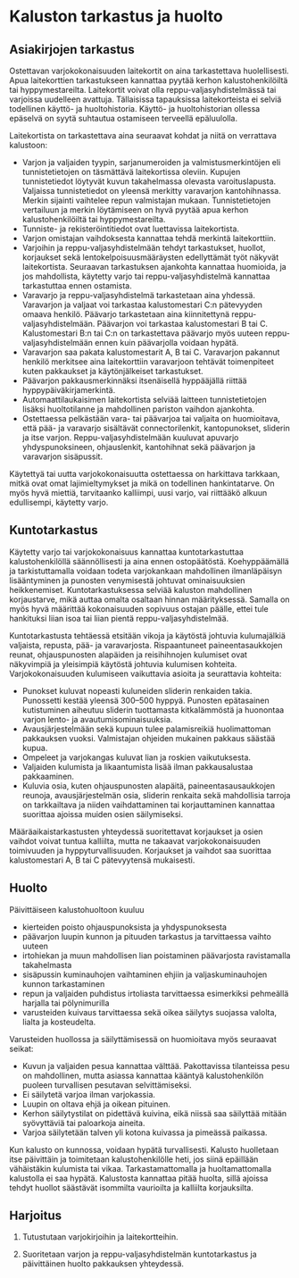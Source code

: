  # Kaluston tarkastus ja huolto
 
## Asiakirjojen tarkastus  


Ostettavan varjokokonaisuuden laitekortit on aina tarkastettava
huolellisesti. Apua laitekorttien tarkastukseen kannattaa pyytää kerhon
kalustohenkilöiltä tai hyppymestareilta. Laitekortit voivat olla
reppu-valjasyhdistelmässä tai varjoissa uudelleen avattuja. Tällaisissa
tapauksissa laitekorteista ei selviä todellinen käyttö- ja
huoltohistoria. Käyttö- ja huoltohistorian ollessa epäselvä on syytä
suhtautua ostamiseen terveellä epäluulolla.

Laitekortista on tarkastettava aina seuraavat kohdat ja niitä on
verrattava kalustoon:
- Varjon ja valjaiden tyypin, sarjanumeroiden ja valmistusmerkintöjen
    eli tunnistetietojen on täsmättävä laitekortissa oleviin. Kupujen
    tunnistetiedot löytyvät kuvun takahelmassa olevasta varoituslapusta.
    Valjaissa tunnistetiedot on yleensä merkitty varavarjon
    kantohihnassa. Merkin sijainti vaihtelee repun valmistajan mukaan. 
    Tunnistetietojen vertailuun ja merkin löytämiseen on hyvä pyytää apua kerhon
    kalustohenkilöiltä tai hyppymestareilta.
- Tunniste- ja rekisteröintitiedot ovat luettavissa laitekortista.
- Varjon omistajan vaihdoksesta kannattaa tehdä
    merkintä laitekorttiin.
- Varjoihin ja reppu-valjasyhdistelmään tehdyt tarkastukset, huollot,
    korjaukset sekä lentokelpoisuusmääräysten edellyttämät työt
    näkyvät laitekortista. Seuraavan tarkastuksen ajankohta kannattaa
    huomioida, ja jos mahdollista, käytetty varjo tai
    reppu-valjasyhdistelmä kannattaa tarkastuttaa ennen ostamista.
- Varavarjo ja reppu-valjasyhdistelmä tarkastetaan aina yhdessä.
    Varavarjon ja valjaat voi tarkastaa kalustomestari C:n pätevyyden
    omaava henkilö. Päävarjo tarkastetaan aina
    kiinnitettynä reppu-valjasyhdistelmään. Päävarjon voi tarkastaa
    kalustomestari B tai C. Kalustomestari B:n tai C:n on tarkastettava
    päävarjo myös uuteen reppu-valjasyhdistelmään ennen kuin päävarjolla
    voidaan hypätä.
- Varavarjon saa pakata kalustomestarit A, B tai C. Varavarjon pakannut 
 henkilö merkitsee aina laitekorttiin varavarjoon tehtävät toimenpiteet kuten pakkaukset ja
    käytönjälkeiset tarkastukset.
- Päävarjon pakkausmerkinnäksi itsenäisellä hyppääjällä riittää hyppypäiväkirjamerkintä.
- Automaattilaukaisimen laitekortista selviää laitteen
    tunnistetietojen lisäksi huoltotilanne ja mahdollinen pariston
    vaihdon ajankohta.
- Ostettaessa pelkästään vara- tai päävarjoa tai valjaita on
    huomioitava, että pää- ja varavarjo sisältävät connectorilenkit,
    kantopunokset, sliderin ja itse varjon. Reppu-valjasyhdistelmään
    kuuluvat apuvarjo yhdyspunoksineen, ohjauslenkit, kantohihnat sekä päävarjon ja
    varavarjon sisäpussit.

Käytettyä tai uutta varjokokonaisuutta ostettaessa on harkittava
tarkkaan, mitkä ovat omat lajimieltymykset ja mikä on todellinen
hankintatarve. On myös hyvä miettiä, tarvitaanko kalliimpi, uusi varjo,
vai riittääkö alkuun edullisempi, käytetty varjo.

## Kuntotarkastus  


Käytetty varjo tai varjokokonaisuus kannattaa kuntotarkastuttaa
kalustohenkilöllä säännöllisesti ja aina ennen ostopäätöstä.
Koehyppäämällä ja tarkistuttamalla voidaan todeta varjokankaan
mahdollinen ilmanläpäisyn lisääntyminen ja punosten venymisestä johtuvat
ominaisuuksien heikkenemiset. Kuntotarkastuksessa selviää kaluston
mahdollinen korjaustarve, mikä auttaa omalta osaltaan hinnan
määrityksessä. Samalla on myös hyvä määrittää kokonaisuuden sopivuus
ostajan päälle, ettei tule hankituksi liian isoa tai liian pientä
reppu-valjasyhdistelmää.

Kuntotarkastusta tehtäessä etsitään vikoja ja käytöstä johtuvia
kulumajälkiä valjaista, repusta, pää- ja varavarjosta. Rispaantuneet
paineentasaukkojen reunat, ohjauspunosten alapäiden ja reisihihnojen
kulumiset ovat näkyvimpiä ja yleisimpiä käytöstä johtuvia kulumisen
kohteita. Varjokokonaisuuden kulumiseen vaikuttavia asioita ja
seurattavia kohteita:
- Punokset kuluvat nopeasti kuluneiden sliderin renkaiden takia.
  Punossetti kestää yleensä 300–500 hyppyä. Punosten epätasainen
  kutistuminen aiheutuu sliderin tuottamasta kitkalämmöstä ja
  huonontaa varjon lento- ja avautumisominaisuuksia.
- Avausjärjestelmään sekä kupuun tulee palamisreikiä huolimattoman
  pakkauksen vuoksi. Valmistajan ohjeiden mukainen pakkaus
  säästää kupua.
- Ompeleet ja varjokangas kuluvat lian ja roskien vaikutuksesta.
- Valjaiden kulumista ja likaantumista lisää ilman
  pakkausalustaa pakkaaminen.
- Kuluvia osia, kuten ohjauspunosten alapäitä, paineentasausaukkojen
  reunoja, avausjärjestelmän osia, sliderin renkaita sekä mahdollisia
  tarroja on tarkkailtava ja niiden vaihdattaminen tai korjauttaminen
  kannattaa suorittaa ajoissa muiden osien säilymiseksi.

Määräaikaistarkastusten yhteydessä suoritettavat korjaukset ja osien
vaihdot voivat tuntua kalliilta, mutta ne takaavat varjokokonaisuuden
toimivuuden ja hyppyturvallisuuden. Korjaukset ja vaihdot saa suorittaa
kalustomestari A, B tai C pätevyytensä mukaisesti.

## Huolto  


Päivittäiseen kalustohuoltoon kuuluu
- kierteiden poisto ohjauspunoksista ja yhdyspunoksesta
- päävarjon luupin kunnon ja pituuden tarkastus ja tarvittaessa vaihto
  uuteen
- irtohiekan ja muun mahdollisen lian poistaminen päävarjosta
  ravistamalla takahelmasta
- sisäpussin kuminauhojen vaihtaminen ehjiin ja valjaskuminauhojen
  kunnon tarkastaminen
- repun ja valjaiden puhdistus irtoliasta tarvittaessa esimerkiksi
  pehmeällä harjalla tai pölynimurilla
- varusteiden kuivaus tarvittaessa sekä oikea säilytys suojassa
  valolta, lialta ja kosteudelta.

Varusteiden huollossa ja säilyttämisessä on huomioitava myös seuraavat
seikat:
- Kuvun ja valjaiden pesua kannattaa välttää. Pakottavissa tilanteissa
  pesu on mahdollinen, mutta asiassa kannattaa kääntyä kalustohenkilön
  puoleen turvallisen pesutavan selvittämiseksi.
- Ei säilytetä varjoa ilman varjokassia.
- Luupin on oltava ehjä ja oikean pituinen.
- Kerhon säilytystilat on pidettävä kuivina, eikä niissä saa säilyttää
  mitään syövyttäviä tai paloarkoja aineita.
- Varjoa säilytetään talven yli kotona kuivassa ja pimeässä paikassa.
   
Kun kalusto on kunnossa, voidaan hypätä turvallisesti. Kalusto
huolletaan itse päivittäin ja toimitetaan kalustohenkilölle heti, jos
siinä epäillään vähäistäkin kulumista tai vikaa. Tarkastamattomalla ja
huoltamattomalla kalustolla ei saa hypätä. Kalustosta kannattaa pitää
huolta, sillä ajoissa tehdyt huollot säästävät isommilta vaurioilta ja
kalliilta korjauksilta.

## Harjoitus  


1.  Tutustutaan varjokirjoihin ja laitekortteihin.

2.  Suoritetaan varjon ja reppu-valjasyhdistelmän kuntotarkastus ja
    päivittäinen huolto pakkauksen yhteydessä.
